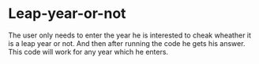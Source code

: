 # Leap-year-or-not
The user only needs to enter the year he is interested to cheak wheather it is a leap year or not.
And then after running the code he gets his answer.
This code will work for any year which he enters.
